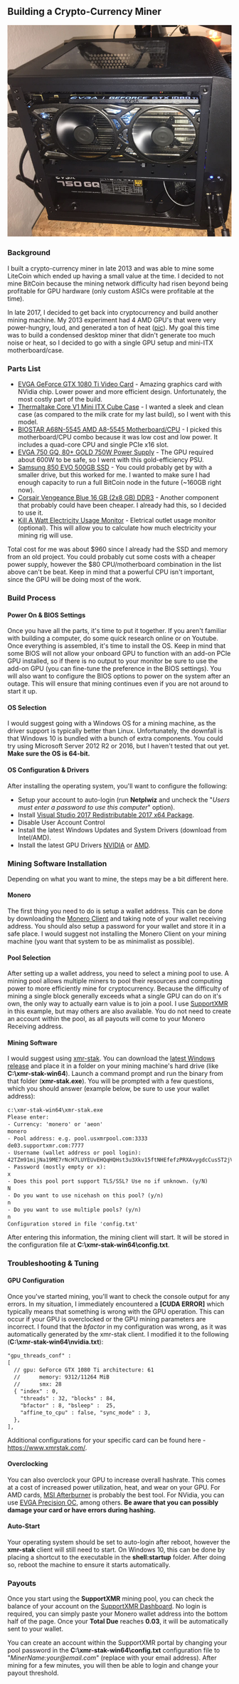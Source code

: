 ## Building a Crypto-Currency Miner

<p align="center">
  <img src="https://github.com/chris-stephens/cryptominer/blob/master/crypto1.jpg?raw=true" alt="Crypto"/>
</p>

### Background
I built a crypto-currency miner in late 2013 and was able to mine some LiteCoin which ended up having a small value at the time.  I decided to not mine BitCoin because the mining network difficulty had risen beyond being profitable for GPU hardware (only custom ASICs were profitable at the time).

In late 2017, I decided to get back into cryptocurrency and build another mining machine.  My 2013 experiment had 4 AMD GPU's that were very power-hungry, loud, and generated a ton of heat ([pic](https://github.com/chris-stephens/cryptominer/blob/master/crypto2.jpg)).  My goal this time was to build a condensed desktop miner that didn't generate too much noise or heat, so I decided to go with a single GPU setup and mini-ITX motherboard/case.  

### Parts List

- [EVGA GeForce GTX 1080 Ti Video Card](http://amzn.to/2qzImd3) - Amazing graphics card with NVidia chip.  Lower power and more efficient design.  Unfortunately, the most costly part of the build.
- [Thermaltake Core V1 Mini ITX Cube Case](http://amzn.to/2EkbcjM) - I wanted a sleek and clean case (as compared to the milk crate for my last build), so I went with this model.
- [BIOSTAR A68N-5545 AMD A8-5545 Motherboard/CPU](http://amzn.to/2m3hPiM) - I picked this motherboard/CPU combo because it was low cost and low power.  It includes a quad-core CPU and single PCIe x16 slot.
- [EVGA 750 GQ, 80+ GOLD 750W Power Supply](http://amzn.to/2D4ZQ3t) - The GPU required about 600W to be safe, so I went with this gold-efficiency PSU.
- [Samsung 850 EVO 500GB SSD](http://amzn.to/2D2CziG) - You could probably get by with a smaller drive, but this worked for me.  I wanted to make sure I had enough capacity to run a full BitCoin node in the future (~160GB right now).
- [Corsair Vengeance Blue 16 GB (2x8 GB) DDR3](http://amzn.to/2m6ii3M) - Another component that probably could have been cheaper.  I already had this, so I decided to use it.
- [Kill A Watt Electricity Usage Monitor](http://amzn.to/2CNkR51) - Eletrical outlet usage monitor (optional).  This will allow you to calculate how much electricity your mining rig will use.

Total cost for me was about $960 since I already had the SSD and memory from an old project.  You could probably cut some costs with a cheaper power supply, however the $80 CPU/motherboard combination in the list above can't be beat.  Keep in mind that a powerful CPU isn't important, since the GPU will be doing most of the work.

### Build Process

#### Power On & BIOS Settings
Once you have all the parts, it's time to put it together.  If you aren't familiar with building a computer, do some quick research online or on Youtube.  Once everything is assembled, it's time to install the OS.  Keep in mind that some BIOS will not allow your onboard GPU to function with an add-on PCIe GPU installed, so if there is no output to your monitor be sure to use the add-on GPU (you can fine-tune the preference in the BIOS settings).  You will also want to configure the BIOS options to power on the system after an outage.  This will ensure that mining continues even if you are not around to start it up.

#### OS Selection
I would suggest going with a Windows OS for a mining machine, as the driver support is typically better than Linux.  Unfortunately, the downfall is that Windows 10 is bundled with a bunch of extra components.  You could try using Microsoft Server 2012 R2 or 2016, but I haven't tested that out yet.  **Make sure the OS is 64-bit.**

#### OS Configuration & Drivers
After installing the operating system, you'll want to configure the following:
- Setup your account to auto-login (run **Netplwiz** and uncheck the "_Users must enter a password to use this computer_" option).
- Install [Visual Studio 2017 Redistributable 2017 x64 Package](https://aka.ms/vs/15/release/VC_redist.x64.exe).
- Disable User Account Control
- Install the latest Windows Updates and System Drivers (download from Intel/AMD).
- Install the latest GPU Drivers [NVIDIA](http://www.nvidia.com/Download/index.aspx) or [AMD](http://support.amd.com/en-us/download).

### Mining Software Installation
Depending on what you want to mine, the steps may be a bit different here.

#### Monero
The first thing you need to do is setup a wallet address.  This can be done by downloading the [Monero Client](https://getmonero.org/downloads/) and taking note of your wallet receiving address.  You should also setup a password for your wallet and store it in a safe place.  I would suggest not installing the Monero Client on your mining machine (you want that system to be as minimalist as possible).

#### Pool Selection
After setting up a wallet address, you need to select a mining pool to use.  A mining pool allows multiple miners to pool their resources and computing power to more efficiently mine for cryptocurrency.  Because the difficulty of mining a single block generally exceeds what a single GPU can do on it's own, the only way to actually earn value is to join a pool.  I use [SupportXMR](https://supportxmr.com/) in this example, but may others are also available.  You do not need to create an account within the pool, as all payouts will come to your Monero Receiving address.

#### Mining Software
I would suggest using [xmr-stak](https://github.com/fireice-uk/xmr-stak).  You can download the [latest Windows release](https://github.com/fireice-uk/xmr-stak/releases) and place it in a folder on your mining machine's hard drive (like **C:\xmr-stak-win64**).  Launch a command prompt and run the binary from that folder (**xmr-stak.exe**).  You will be prompted with a few questions, which you should answer (example below, be sure to use your wallet address):

```
c:\xmr-stak-win64\xmr-stak.exe
Please enter:
- Currency: 'monero' or 'aeon'
monero
- Pool address: e.g. pool.usxmrpool.com:3333
de03.supportxmr.com:7777
- Username (wallet address or pool login):
42TZm91mijNa19ME7rNcH7LUYEUvEHQqHQHst3u3Xkv15ftNHEfefzPRXAvygdcCusST2jVNcWTrVZU8dfAMZSBB8UM4dNj
- Password (mostly empty or x):
x
- Does this pool port support TLS/SSL? Use no if unknown. (y/N)
N
- Do you want to use nicehash on this pool? (y/n)
n
- Do you want to use multiple pools? (y/n)
n
Configuration stored in file 'config.txt'
```

After entering this information, the mining client will start.  It will be stored in the configuration file at **C:\xmr-stak-win64\config.txt**.

### Troubleshooting & Tuning

#### GPU Configuration
Once you've started mining, you'll want to check the console output for any errors.  In my situation, I immediately encountered a **[CUDA ERROR]** which typically means that something is wrong with the GPU operation.  This can occur if your GPU is overclocked or the GPU mining parameters are incorrect.  I found that the _bfactor_ in my configuration was wrong, as it was automatically generated by the xmr-stak client.  I modified it to the following (**C:\xmr-stak-win64\nvidia.txt**):

```
"gpu_threads_conf" :
[
  // gpu: GeForce GTX 1080 Ti architecture: 61
  //      memory: 9312/11264 MiB
  //      smx: 28
  { "index" : 0,
    "threads" : 32, "blocks" : 84,
    "bfactor" : 8, "bsleep" :  25,
    "affine_to_cpu" : false, "sync_mode" : 3,
  },
],
```

Additional configurations for your specific card can be found here - https://www.xmrstak.com/.

#### Overclocking
You can also overclock your GPU to increase overall hashrate.  This comes at a cost of increased power utilization, heat, and wear on your GPU.  For AMD cards, [MSI Afterburner](https://www.msi.com/page/afterburner) is probably the best tool.  For NVidia, you can use [EVGA Precision OC](https://www.evga.com/precisionxoc/), among others.  **Be aware that you can possibly damage your card or have errors during hashing.**

#### Auto-Start
Your operating system should be set to auto-login after reboot, however the **xmr-stak** client will still need to start.  On Windows 10, this can be done by placing a shortcut to the executable in the **shell:startup** folder.  After doing so, reboot the machine to ensure it starts automatically.

### Payouts
Once you start using the **SupportXMR** mining pool, you can check the balance of your account on the [SupportXMR Dashboard](https://supportxmr.com/#/dashboard).  No login is required, you can simply paste your Monero wallet address into the bottom half of the page.  Once your **Total Due** reaches **0.03**, it will be automatically sent to your wallet.

You can create an account within the SupportXMR portal by changing your pool password in the **C:\xmr-stak-win64\config.txt** configuration file to "_MinerName:your@email.com_" (replace with your email address).  After mining for a few minutes, you will then be able to login and change your payout threshold.
